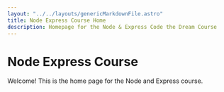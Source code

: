 ```yaml
---
layout: "../../layouts/genericMarkdownFile.astro"
title: Node Express Course Home
description: Homepage for the Node & Express Code the Dream Course
---
```


# Node Express Course

Welcome! This is the home page for the Node and Express course.
